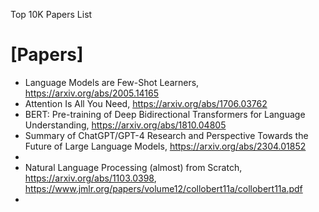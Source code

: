 Top 10K Papers List

# [Papers]
+ Language Models are Few-Shot Learners, https://arxiv.org/abs/2005.14165
+ Attention Is All You Need, https://arxiv.org/abs/1706.03762
+ BERT: Pre-training of Deep Bidirectional Transformers for Language Understanding, https://arxiv.org/abs/1810.04805
+ Summary of ChatGPT/GPT-4 Research and Perspective Towards the Future of Large Language Models, https://arxiv.org/abs/2304.01852
+ 
+ Natural Language Processing (almost) from Scratch, https://arxiv.org/abs/1103.0398, https://www.jmlr.org/papers/volume12/collobert11a/collobert11a.pdf
+ 
